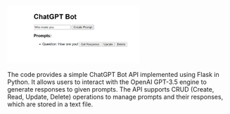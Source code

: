 <img
  src="sample.PNG"
  alt="Chat bot Frontend"
  title="With Chat GPT 3.5 API"
  style="display: inline-block; margin: 0 auto; max-width: 300px">

The code provides a simple ChatGPT Bot API implemented using Flask in Python. It allows users to interact with the OpenAI GPT-3.5 engine to generate responses to given prompts. The API supports CRUD (Create, Read, Update, Delete) operations to manage prompts and their responses, which are stored in a text file.
